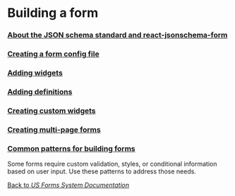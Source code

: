 # Building a form

### [About the JSON schema standard and react-jsonschema-form](building-a-form/about-the-json-schema-standard-and-react-jsonschema-form.md)

### [Creating a form config file](building-a-form/creating-a-form-config-file.md)

### [Adding widgets](building-a-form/adding-widgets.md)

### [Adding definitions](building-a-form/adding-definitions.md)

### [Creating custom widgets](building-a-form/creating-custom-widgets.md)

### [Creating multi-page forms](building-a-form/creating-multi-page-forms.md)

### [Common patterns for building forms](common-patterns-for-building-forms.md)

Some forms require custom validation, styles, or conditional information based on user input. Use these patterns to address those needs.

[Back to *US Forms System Documentation*](/docs/README.md)
